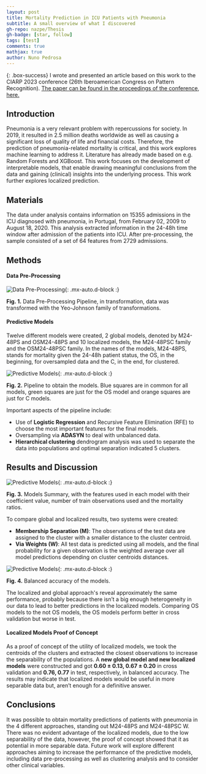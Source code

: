 ```yaml
---
layout: post
title: Mortality Prediction in ICU Patients with Pneumonia
subtitle: A small overview of what I discovered
gh-repo: nazpe/Thesis
gh-badge: [star, follow]
tags: [test]
comments: true
mathjax: true
author: Nuno Pedrosa
---
```


{: .box-success}
I wrote and presented an article based on this work to the CIARP 2023 conference (26th Iberoamerican Congress on Pattern Recognition). [The paper can be found in the proceedings of the conference, here.](https://link.springer.com/chapter/10.1007/978-3-031-49249-5_3)

## Introduction

Pneumonia is a very relevant problem with repercussions for society. In 2019, it resulted in 2.5 million deaths worldwide as well as causing a significant loss of quality of life and financial costs. Therefore, the prediction of pneumonia-related mortality is critical, and this work explores machine learning to address it. Literature has already made based on e.g. Random Forests and XGBoost. This work focuses on the development of interpretable models, that enable drawing meaningful conclusions from the data and gaining (clinical) insights into the underlying process. This work further explores localized prediction.

## Materials

The data under analysis contains information on 15355 admissions in the ICU diagnosed with pneumonia, in Portugal, from February 02, 2009 to August 18, 2020. This analysis extracted information in the 24-48h time window after admission of the patients into ICU. After pre-processing, the sample consisted of a set of 64 features from 2729 admissions.

## Methods

#### Data Pre-Processing

![Data Pre-Processing](https://github.com/user-attachments/assets/4e9057a1-e620-478e-a7a6-a9b0ebd0f06d){: .mx-auto.d-block :}

**Fig. 1.** Data Pre-Processing Pipeline, in transformation, data was transformed with the Yeo-Johnson family of transformations.

#### Predictive Models  

Twelve different models were created, 2 global models, denoted by M24-48PS and OSM24-48PS and 10 localized models, the M24-48PSC family and the OSM24-48PSC family. In the names of the models, M24-48PS, stands for mortality given the 24-48h patient status, the OS, in the beginning, for oversampled data and the C, in the end, for clustered.

![Predictive Models](https://github.com/user-attachments/assets/76b898f7-da9c-489a-bebb-0d9d910a7355){: .mx-auto.d-block :}

**Fig. 2.** Pipeline to obtain the models. Blue squares are in common for all models, green squares are just for the OS model and orange squares are just for C models.

Important aspects of the pipeline include:
* Use of **Logistic Regression** and Recursive Feature Elimination (RFE) to choose the most important features for the final models.
* Oversampling via **ADASYN** to deal with unbalanced data.
* **Hierarchical clustering** dendrogram analysis was used to separate the data into populations and optimal separation indicated 5 clusters.

## Results and Discussion

![Predictive Models](https://github.com/user-attachments/assets/001a7ede-3cbe-4419-b3fa-e606a7c4d4f2){: .mx-auto.d-block :}

**Fig. 3.** Models Summary, with the features used in each model with their coefficient value, number of train observations used and the mortality ratios.

To compare global and localized results, two systems were created:
* **Membership Separation (M)**: The observations of the test data are assigned to the cluster with a smaller distance to the cluster centroid.
* **Via Weights (W)**: All test data is predicted using all models, and the final probability for a given observation is the weighted average over all model predictions depending on cluster centroids distances.

![Predictive Models](https://github.com/user-attachments/assets/6e857eaf-cf99-4dd5-85ce-bb04b849c1bc){: .mx-auto.d-block :}

**Fig. 4.** Balanced accuracy of the models.

The localized and global approach's reveal approximately the same performance, probably because there isn’t a big enough heterogeneity in our data to lead to better predictions in the localized models. Comparing OS models to the not OS models, the OS models perform better in cross validation but worse in test.

#### Localized Models Proof of Concept

As a proof of concept of the utility of localized models, we took the centroids of the clusters and extracted the closest observations to increase the separability of the populations. A **new global model and new localized models** were constructed and got **0.60 ± 0.13, 0.67 ± 0.20** in cross validation and **0.76, 0.77** in test, respectively, in balanced accuracy. The results may indicate that localized models would be useful in more separable data but, aren’t enough for a definitive answer.

## Conclusions

It was possible to obtain mortality predictions of patients with pneumonia in the 4 different approaches, standing out M24-48PS and M24-48PSC W. There was no evident advantage of the localized models, due to the low separability of the data, however, the proof of concept showed that it as potential in more separable data.
Future work will explore different approaches aiming to increase the performance of the predictive models, including data pre-processing as well as clustering analysis and to consider other clinical variables.
